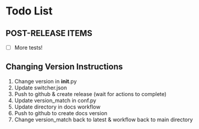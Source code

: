 # Todo List

## POST-RELEASE ITEMS

- [ ] More tests!

## Changing Version Instructions

1. Change version in __init__.py
2. Update switcher.json
3. Push to github & create release (wait for actions to complete)
4. Update version_match in conf.py
5. Update directory in docs workflow
6. Push to github to create docs version
7. Change version_match back to latest & workflow back to main directory
